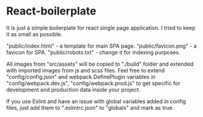 # React-boilerplate
It is just a simple boilerplate for react single page application. I tried to keep it as small as possible.

"public/index.html" - a template for main SPA page.
"public/favicon.png" - a favicon for SPA.
"public/robots.txt" - change it for indexing purposes.

All images from "src/assets" will be copied to "./build" folder and extended with imported images from js and scss files.
Feel free to extend "config/config.json" and webpack.DefinePlugin variables in "config/webpack.dev.js", "config/webpack.prod.js" to get specific for development and production data inside your project.

If you use Eslint and have an issue with global variables added in config files, just add them to ".eslintrc.json" to "globals" and mark as true.
